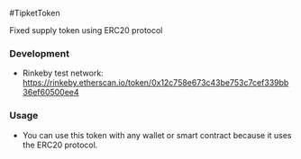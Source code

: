#TipketToken

Fixed supply token using ERC20 protocol

### Development

- Rinkeby test network: https://rinkeby.etherscan.io/token/0x12c758e673c43be753c7cef339bb36ef60500ee4

### Usage

- You can use this token with any wallet or smart contract because it uses the ERC20 protocol.